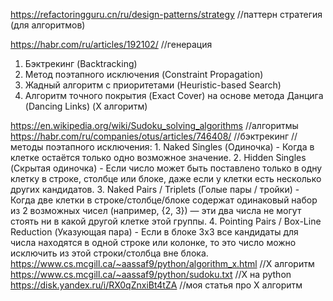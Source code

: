 

https://refactoringguru.cn/ru/design-patterns/strategy //паттерн стратегия (для алгоритмов)

https://habr.com/ru/articles/192102/   //генерация

1. Бэктрекинг (Backtracking)
2. Метод поэтапного исключения (Constraint Propagation)
3. Жадный алгоритм с приоритетами (Heuristic-based Search)
4. Алгоритм точного покрытия (Exact Cover) на основе метода Данцига (Dancing Links) (X алгоритм)

https://en.wikipedia.org/wiki/Sudoku_solving_algorithms //алгоритмы
https://habr.com/ru/companies/otus/articles/746408/ //бэктрекинг
    //методы поэтапного исключения:
    1. Naked Singles (Одиночка) - Когда в клетке остаётся только одно возможное значение.
    2. Hidden Singles (Скрытая одиночка) - Если число может быть поставлено только в одну клетку в строке, столбце или блоке, даже если у клетки есть несколько других кандидатов.
    3. Naked Pairs / Triplets (Голые пары / тройки) - Когда две клетки в строке/столбце/блоке содержат одинаковый набор из 2 возможных чисел (например, {2, 3}) — эти два числа не могут стоять ни в какой другой клетке этой группы.
    4. Pointing Pairs / Box-Line Reduction (Указующая пара) - Если в блоке 3x3 все кандидаты для числа находятся в одной строке или колонке, то это число можно исключить из этой строки/столбца вне блока.
https://www.cs.mcgill.ca/~aassaf9/python/algorithm_x.html //X алгоритм
https://www.cs.mcgill.ca/~aassaf9/python/sudoku.txt //X на python
https://disk.yandex.ru/i/RX0qZnxiBt4tZA //моя статья про X алгоритм

